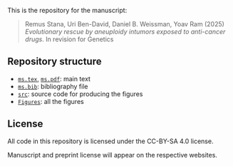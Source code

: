 This is the repository for the manuscript:

> Remus Stana, Uri Ben-David, Daniel B. Weissman, Yoav Ram (2025) _Evolutionary rescue by aneuploidy intumors exposed to anti-cancer drugs_. In revision for Genetics

## Repository structure

- [`ms.tex`](ms.tex), [`ms.pdf`](ms.pdf): main text
- [`ms.bib`](ms.bib): bibliography file
- [`src`](src): source code for producing the figures
- [`Figures`](Figures): all the figures

## License

All code in this repository is licensed under the CC-BY-SA 4.0 license.

Manuscript and preprint license will appear on the respective websites.
